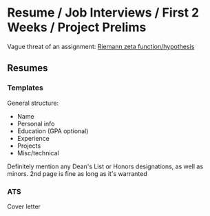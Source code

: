 # Resume / Job Interviews / First 2 Weeks / Project Prelims

Vague threat of an assignment: [Riemann zeta function/hypothesis](https://en.wikipedia.org/wiki/Riemann_zeta_function)

## Resumes
### Templates
General structure:
- Name
- Personal info
- Education (GPA optional)
- Experience
- Projects
- Misc/technical

Definitely mention any Dean's List or Honors designations, as well as minors. 2nd page is fine as long as it's warranted

### ATS
Cover letter